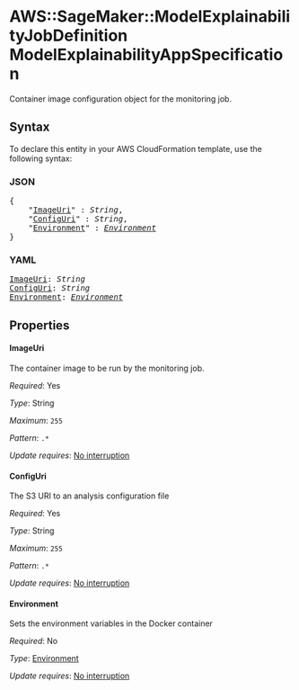 # AWS::SageMaker::ModelExplainabilityJobDefinition ModelExplainabilityAppSpecification

Container image configuration object for the monitoring job.

## Syntax

To declare this entity in your AWS CloudFormation template, use the following syntax:

### JSON

<pre>
{
    "<a href="#imageuri" title="ImageUri">ImageUri</a>" : <i>String</i>,
    "<a href="#configuri" title="ConfigUri">ConfigUri</a>" : <i>String</i>,
    "<a href="#environment" title="Environment">Environment</a>" : <i><a href="modelexplainabilityappspecification-environment.md">Environment</a></i>
}
</pre>

### YAML

<pre>
<a href="#imageuri" title="ImageUri">ImageUri</a>: <i>String</i>
<a href="#configuri" title="ConfigUri">ConfigUri</a>: <i>String</i>
<a href="#environment" title="Environment">Environment</a>: <i><a href="modelexplainabilityappspecification-environment.md">Environment</a></i>
</pre>

## Properties

#### ImageUri

The container image to be run by the monitoring job.

_Required_: Yes

_Type_: String

_Maximum_: <code>255</code>

_Pattern_: <code>.*</code>

_Update requires_: [No interruption](https://docs.aws.amazon.com/AWSCloudFormation/latest/UserGuide/using-cfn-updating-stacks-update-behaviors.html#update-no-interrupt)

#### ConfigUri

The S3 URI to an analysis configuration file

_Required_: Yes

_Type_: String

_Maximum_: <code>255</code>

_Pattern_: <code>.*</code>

_Update requires_: [No interruption](https://docs.aws.amazon.com/AWSCloudFormation/latest/UserGuide/using-cfn-updating-stacks-update-behaviors.html#update-no-interrupt)

#### Environment

Sets the environment variables in the Docker container

_Required_: No

_Type_: <a href="modelexplainabilityappspecification-environment.md">Environment</a>

_Update requires_: [No interruption](https://docs.aws.amazon.com/AWSCloudFormation/latest/UserGuide/using-cfn-updating-stacks-update-behaviors.html#update-no-interrupt)

